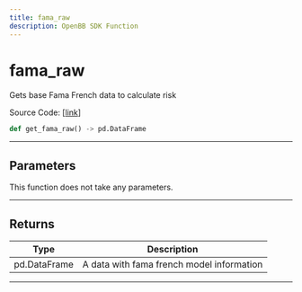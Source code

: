 ```yaml
---
title: fama_raw
description: OpenBB SDK Function
---
```


# fama_raw

Gets base Fama French data to calculate risk

Source Code: [[link](https://github.com/OpenBB-finance/OpenBBTerminal/tree/main/openbb_terminal/stocks/quantitative_analysis/factors_model.py#L20)]

```python
def get_fama_raw() -> pd.DataFrame
```

---

## Parameters

This function does not take any parameters.

---

## Returns

| Type | Description |
| ---- | ----------- |
| pd.DataFrame | A data with fama french model information |
---

